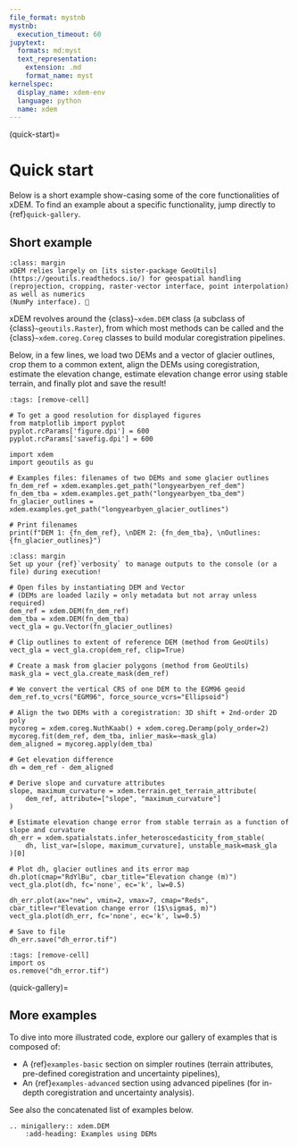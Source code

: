 ```yaml
---
file_format: mystnb
mystnb:
  execution_timeout: 60
jupytext:
  formats: md:myst
  text_representation:
    extension: .md
    format_name: myst
kernelspec:
  display_name: xdem-env
  language: python
  name: xdem
---
```

(quick-start)=

# Quick start

Below is a short example show-casing some of the core functionalities of xDEM.
To find an example about a specific functionality, jump directly to {ref}`quick-gallery`.

## Short example

```{note}
:class: margin
xDEM relies largely on [its sister-package GeoUtils](https://geoutils.readthedocs.io/) for geospatial handling
(reprojection, cropping, raster-vector interface, point interpolation) as well as numerics
(NumPy interface). 🙂
```

xDEM revolves around the {class}`~xdem.DEM` class (a subclass of {class}`~geoutils.Raster`), from
which most methods can be called and the {class}`~xdem.coreg.Coreg` classes to build modular coregistration pipelines.

Below, in a few lines, we load two DEMs and a vector of glacier outlines, crop them to a common extent,
align the DEMs using coregistration, estimate the elevation change, estimate elevation change error using stable
terrain, and finally plot and save the result!


```{code-cell} ipython3
:tags: [remove-cell]

# To get a good resolution for displayed figures
from matplotlib import pyplot
pyplot.rcParams['figure.dpi'] = 600
pyplot.rcParams['savefig.dpi'] = 600
```

```{code-cell} ipython3
import xdem
import geoutils as gu

# Examples files: filenames of two DEMs and some glacier outlines
fn_dem_ref = xdem.examples.get_path("longyearbyen_ref_dem")
fn_dem_tba = xdem.examples.get_path("longyearbyen_tba_dem")
fn_glacier_outlines = xdem.examples.get_path("longyearbyen_glacier_outlines")

# Print filenames
print(f"DEM 1: {fn_dem_ref}, \nDEM 2: {fn_dem_tba}, \nOutlines: {fn_glacier_outlines}")
```

```{tip}
:class: margin
Set up your {ref}`verbosity` to manage outputs to the console (or a file) during execution!
```

```{code-cell} ipython3
# Open files by instantiating DEM and Vector
# (DEMs are loaded lazily = only metadata but not array unless required)
dem_ref = xdem.DEM(fn_dem_ref)
dem_tba = xdem.DEM(fn_dem_tba)
vect_gla = gu.Vector(fn_glacier_outlines)

# Clip outlines to extent of reference DEM (method from GeoUtils)
vect_gla = vect_gla.crop(dem_ref, clip=True)

# Create a mask from glacier polygons (method from GeoUtils)
mask_gla = vect_gla.create_mask(dem_ref)

# We convert the vertical CRS of one DEM to the EGM96 geoid
dem_ref.to_vcrs("EGM96", force_source_vcrs="Ellipsoid")

# Align the two DEMs with a coregistration: 3D shift + 2nd-order 2D poly
mycoreg = xdem.coreg.NuthKaab() + xdem.coreg.Deramp(poly_order=2)
mycoreg.fit(dem_ref, dem_tba, inlier_mask=~mask_gla)
dem_aligned = mycoreg.apply(dem_tba)

# Get elevation difference
dh = dem_ref - dem_aligned

# Derive slope and curvature attributes
slope, maximum_curvature = xdem.terrain.get_terrain_attribute(
    dem_ref, attribute=["slope", "maximum_curvature"]
)

# Estimate elevation change error from stable terrain as a function of slope and curvature
dh_err = xdem.spatialstats.infer_heteroscedasticity_from_stable(
    dh, list_var=[slope, maximum_curvature], unstable_mask=mask_gla
)[0]

# Plot dh, glacier outlines and its error map
dh.plot(cmap="RdYlBu", cbar_title="Elevation change (m)")
vect_gla.plot(dh, fc='none', ec='k', lw=0.5)

dh_err.plot(ax="new", vmin=2, vmax=7, cmap="Reds", cbar_title=r"Elevation change error (1$\sigma$, m)")
vect_gla.plot(dh_err, fc='none', ec='k', lw=0.5)

# Save to file
dh_err.save("dh_error.tif")
```

```{code-cell} ipython3
:tags: [remove-cell]
import os
os.remove("dh_error.tif")
```

(quick-gallery)=
## More examples

To dive into more illustrated code, explore our gallery of examples that is composed of:
- A {ref}`examples-basic` section on simpler routines (terrain attributes, pre-defined coregistration and uncertainty pipelines),
- An {ref}`examples-advanced` section using advanced pipelines (for in-depth coregistration and uncertainty analysis).

See also the concatenated list of examples below.

```{eval-rst}
.. minigallery:: xdem.DEM
    :add-heading: Examples using DEMs
```

